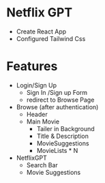 # Netflix GPT

  - Create React App
  - Configured Tailwind Css

# Features
  - Login/Sign Up
    - Sign In /Sign up Form
    - redirect to Browse Page
  - Browse (after authentication)
    - Header
    - Main Movie
      - Tailer in Background
      - Title & Description
      - MovieSuggestions
      - MovieLists * N
  - NetflixGPT
    - Search Bar
    - Movie Suggestions